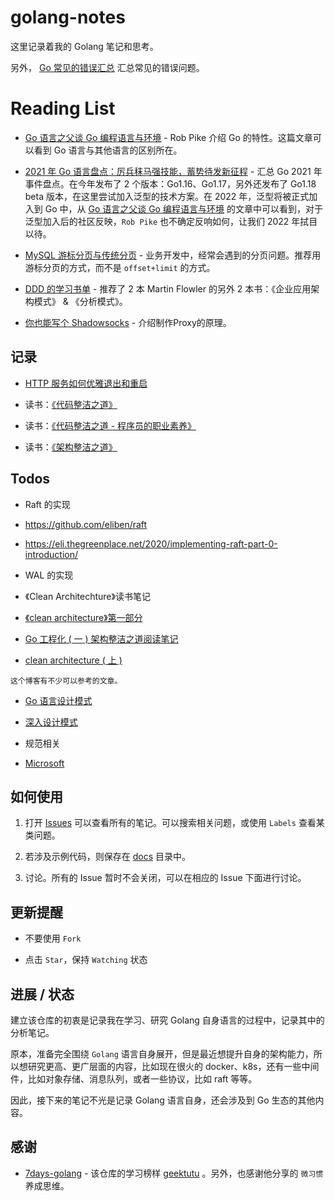 # golang-notes

这里记录着我的 Golang 笔记和思考。

另外， [Go 常见的错误汇总](./CommonError.md) 汇总常见的错误问题。

# Reading List

-   [Go 语言之父谈 Go 编程语言与环境](https://mp.weixin.qq.com/s?__biz=MzIyNzM0MDk0Mg==&mid=2247490227&idx=1&sn=620d9ab5f06c64852a141e43abf44fef&cur_album_id=1509674724665163776#wechat_redirect) - Rob Pike 介绍 Go 的特性。这篇文章可以看到 Go 语言与其他语言的区别所在。

-   [2021 年 Go 语言盘点：厉兵秣马强技能，蓄势待发新征程](https://tonybai.com/2022/01/16/the-2021-review-of-go-programming-language/) - 汇总 Go 2021 年事件盘点。在今年发布了 2 个版本：Go1.16、Go1.17，另外还发布了 Go1.18 beta 版本，在这里尝试加入泛型的技术方案。在 2022 年，泛型将被正式加入到 Go 中，从 [Go 语言之父谈 Go 编程语言与环境](https://mp.weixin.qq.com/s?__biz=MzIyNzM0MDk0Mg==&mid=2247490227&idx=1&sn=620d9ab5f06c64852a141e43abf44fef&cur_album_id=1509674724665163776#wechat_redirect) 的文章中可以看到，对于泛型加入后的社区反映，`Rob Pike` 也不确定反响如何，让我们 2022 年拭目以待。

-   [MySQL 游标分页与传统分页](https://github.com/x1ah/Blog/issues/15) - 业务开发中，经常会遇到的分页问题。推荐用游标分页的方式，而不是 `offset+limit` 的方式。

-   [DDD 的学习书单](https://zhuanlan.zhihu.com/p/138884686) - 推荐了 2 本 Martin Flowler 的另外 2 本书：《企业应用架构模式》 & 《分析模式》。

-   [你也能写个 Shadowsocks](https://github.com/gwuhaolin/blog/issues/12) - 介绍制作Proxy的原理。

## 记录

-   [HTTP 服务如何优雅退出和重启](./graceful_shutdown_and_restart/README.md)

-   读书：[《代码整洁之道》](https://book.douban.com/subject/34986245/)

-   读书：[《代码整洁之道 - 程序员的职业素养》](https://book.douban.com/subject/26919457/)

-   读书：[《架构整洁之道》](https://book.douban.com/subject/30333919/)


## Todos

-   Raft 的实现

  -   https://github.com/eliben/raft

  -   https://eli.thegreenplace.net/2020/implementing-raft-part-0-introduction/

-   WAL 的实现

-   《Clean Architechture》读书笔记

  -   [《clean architecture》第一部分](https://mp.weixin.qq.com/s?__biz=MzI4NDM0MzIyMg==&mid=2247489322&idx=1&sn=84f956b3c50ea95a544dbd1355e3c266&scene=21#wechat_redirect)

  -   [Go 工程化 ( 一 ) 架构整洁之道阅读笔记](https://lailin.xyz/post/go-training-week4-clean-arch.html)

  -   [clean architecture ( 上 )](https://xargin.com/clean-architecture-1/)

    这个博客有不少可以参考的文章。

-   [Go 语言设计模式](https://github.com/senghoo/golang-design-pattern)

  -   [深入设计模式](https://refactoringguru.cn/design-patterns/builder)

-   规范相关

  -   [Microsoft](https://github.com/microsoft/code-with-engineering-playbook/)

## 如何使用

1.  打开 [Issues](https://github.com/xpzouying/golang-notes/issues) 可以查看所有的笔记。可以搜索相关问题，或使用 `Labels` 查看某类问题。

2.  若涉及示例代码，则保存在 [docs](https://github.com/xpzouying/golang-notes/tree/master/docs) 目录中。

3.  讨论。所有的 Issue 暂时不会关闭，可以在相应的 Issue 下面进行讨论。

## 更新提醒

-   不要使用 `Fork`

-   点击 `Star`，保持 `Watching` 状态

## 进展 / 状态

建立该仓库的初衷是记录我在学习、研究 Golang 自身语言的过程中，记录其中的分析笔记。

原本，准备完全围绕 `Golang` 语言自身展开，但是最近想提升自身的架构能力，所以想研究更高、更广层面的内容，比如现在很火的 docker、k8s，还有一些中间件，比如对象存储、消息队列，或者一些协议，比如 raft 等等。

因此，接下来的笔记不光是记录 Golang 语言自身，还会涉及到 Go 生态的其他内容。

## 感谢

-   [7days-golang](https://github.com/geektutu/7days-golang) - 该仓库的学习榜样 [geektutu](https://geektutu.com/post/gee.html) 。另外，也感谢他分享的 ` 微习惯 ` 养成思维。
